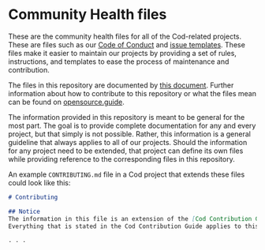 # Community Health files
These are the community health files for all of the Cod-related projects.
These are files such as our [Code of Conduct](https://github.com/codmf/.github/blob/master/CODE_OF_CONDUCT.md) and [issue templates](https://github.com/codmf/.github/tree/master/.github/ISSUE_TEMPLATE).
These files make it easier to maintain our projects by providing a set of rules, instructions, and templates to ease the process of maintenance and contribution.

The files in this repository are documented by [this document](https://help.github.com/en/github/building-a-strong-community/creating-a-default-community-health-file).
Further information about how to contribute to this repository or what the files mean can be found on [opensource.guide](https://opensource.guide/).

The information provided in this repository is meant to be general for the most part.
The goal is to provide complete documentation for any and every project, but that simply is not possible.
Rather, this information is a general guideline that always applies to all of our projects.
Should the information for any project need to be extended, that project can define its own files while providing reference to the corresponding files in this repository.

An example `CONTRIBUTING.md` file in a Cod project that extends these files could look like this:

```markdown
# Contributing

## Notice
The information in this file is an extension of the [Cod Contribution Guide](https://github.com/codmf/.github/blob/master/CONTRIBUTING.md).
Everything that is stated in the Cod Contribution Guide applies to this repository, as well as everything stated in this file.

. . .
```
